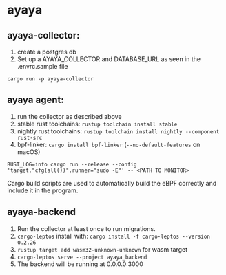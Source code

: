 # ayaya

## ayaya-collector:
1. create a postgres db
1. Set up a AYAYA_COLLECTOR and DATABASE_URL as seen in the .envrc.sample file

```shell
cargo run -p ayaya-collector
```

## ayaya agent:

1. run the collector as described above
1. stable rust toolchains: `rustup toolchain install stable`
1. nightly rust toolchains: `rustup toolchain install nightly --component rust-src`
1. bpf-linker: `cargo install bpf-linker` (`--no-default-features` on macOS)


```shell
RUST_LOG=info cargo run --release --config 'target."cfg(all())".runner="sudo -E"' -- <PATH TO MONITOR>
```

Cargo build scripts are used to automatically build the eBPF correctly and include it in the
program.



## ayaya-backend
1. Run the collector at least once to run migrations.
1. `cargo-leptos`  install with:  `cargo install -f cargo-leptos --version 0.2.26`
1. `rustup target add wasm32-unknown-unknown` for wasm target
1. `cargo-leptos serve --project ayaya_backend`
1. The backend will be running at 0.0.0.0:3000
